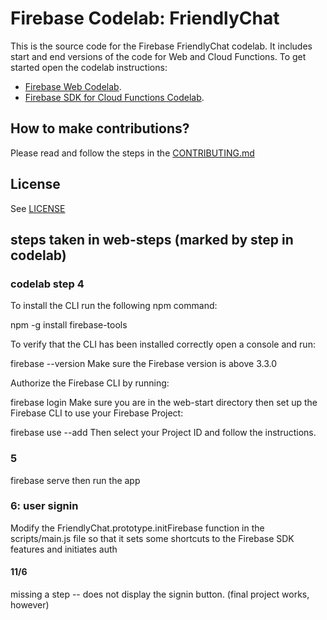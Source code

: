 # Firebase Codelab: FriendlyChat

This is the source code for the Firebase FriendlyChat codelab. It includes start and end versions of the
code for Web and Cloud Functions. To get started open the codelab instructions:

 - [Firebase Web Codelab](https://codelabs.developers.google.com/codelabs/firebase-web/).
 - [Firebase SDK for Cloud Functions Codelab](https://codelabs.developers.google.com/codelabs/firebase-cloud-functions/).


## How to make contributions?
Please read and follow the steps in the [CONTRIBUTING.md](CONTRIBUTING.md)


## License
See [LICENSE](LICENSE)


## steps taken in web-steps (marked by step in codelab)
### codelab step 4
To install the CLI run the following npm command:

npm -g install firebase-tools

To verify that the CLI has been installed correctly open a console and run:

firebase --version
Make sure the Firebase version is above 3.3.0

Authorize the Firebase CLI by running:

firebase login
Make sure you are in the web-start directory then set up the Firebase CLI to use your Firebase Project:

firebase use --add
Then select your Project ID and follow the instructions.

### 5
firebase serve
then run the app

### 6: user signin
Modify the FriendlyChat.prototype.initFirebase function in the scripts/main.js file so that it sets some shortcuts to the Firebase SDK features and initiates auth

#### 11/6 
missing a step -- does not display the signin button.
(final project works, however)